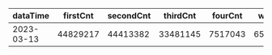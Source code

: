 |dataTime|firstCnt|secondCnt|thirdCnt|fourCnt|winCnt|vrate|wrate|
|-|-|-|-|-|-|-|-|
|2023-03-13|44829217|44413382|33481145|7517043|6534230|86.8%|13.9%|